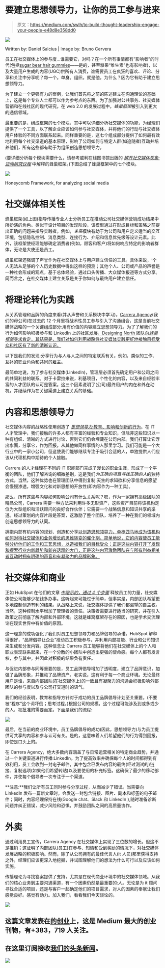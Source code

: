 # 要建立思想领导力，让你的员工参与进来

> 原文：<https://medium.com/swlh/to-build-thought-leadership-engage-your-people-e48d8e358dd0>

![](img/27003519d538d50e90c107c26aa7d6d7.png)

Written by: Daniel Salcius | Image by: Bruno Cervera

员工在社交媒体上的参与度…谁需要它，对吗？在一个所有事情都有“影响者”的时代(包括[sugar bear hair gummies](https://www.instagram.com/sugarbearhair/)——是的，甚至糖果“维生素”也有影响者)，以及大量用户生成的内容(UGC)供所有人消费，谁需要员工在疯狂的喜欢、评论、分享和关注中分享呢？每一个。单身。组织。就是他。为什么？因为它有助于建立思想领导力。

为了建立一个更强有力的案例，让我们首先将之前的陈述建立在沟通理论的基础上，这是每个专业人士都可以作为参考点的东西。为了加强对公共事务、社交媒体营销和在线社区的现代研究，在 web 2.0 的发展过程中，*蜂巢框架*被引入到更大的通信领域。

最重要的是，组成框架的七个模块，其中可以详细分析社交媒体的功能，为经理们提供了一个工具，以了解企业应该如何参与社交媒体，并将他们的行动与社交媒体用户体验的不同方面联系起来。同样重要的是，这七个组成部分提供了如何最有效地利用每个社交渠道的基本原理，影响了公司如何与特定人群(如追随者)互动并培养他们，所有这些都有助于为组织创造思想领导力。

(要详细分析每个模块需要什么，请参考威利在线图书馆出版的 [*解开社交媒体现象:迈向研究议程*](https://onlinelibrary.wiley.com/doi/abs/10.1002/pa.1412) 中解释的蜂巢框架。)下图总结了蜂巢框架中的七个模块。

![](img/dd3042bd16dfdefc44ac72dd57d45b1d.png)

Honeycomb Framework, for analyzing social media

# 社交媒体相关性

蜂巢框架(如上图)指导传播专业人士分析员工在推动公司社交媒体营销成功结果中所扮演的角色。类似于设计项目的发现阶段，该模型通过在形成目标和策略之前提出正确的问题来指导实践者。例如，*关系*模块有助于为公司和用户定义适当的交互环境，包括隐私控制、消息类型、连接行为、介绍和信息优先级等设计元素。此外，该框架使经理能够确定消费者(例如，顾客和客户)将如何响应特定的影响者群体，无论是大使还是员工。

蜂巢框架还强调了声誉作为在社交媒体上与用户建立信任的工具。具体来说，‘个人无法从足够的个人历史数据中得出这样的预测；其他个人、公司或产品的声誉是一种社会形成的观点，基于总体经验，通过口头传播、大众媒体报道等方式分享。简而言之，在社交媒体上建立关系是关于你如何与最终用户建立信任。

# 将理论转化为实践

从关系管理和品牌的角度来看(并从声誉和关系模块中学习)，[Carrera Agency](https://www.thecarreraagency.com/)(我们的母公司)在过去的 12 个月里将战术性员工参与引入了沟通组合，这是当前社交媒体战略的一个关键组成部分:用有价值的内容建立思想领导力。为了了解我们的行为如何影响积极参与和 LinkedIn 上的[社区发展，Designing North 团队向*蜂巢框架*寻求肯定。其结果是，我们对如何利用战略性社交媒体实践更好地接触目标受众和社区有了新的清晰认识。](https://www.quicksprout.com/2016/01/06/5-strategies-for-building-a-bigger-network-on-linkedin/)

以下是我们的发现:分享行为与人与人之间的特定联系有关，例如，类似的工作、互补的职业角色和共同的雇主。

最简单地说，为了参与社交媒体(LinkedIn)，管理层必须首先确定用户和公司之间的共同利益的联系。对于卡雷拉来说，利基项目，个性化的内容，以及来自经验丰富的人才团队的认可是答案。这三个因素说明了(公司)最终用户的内在和外在动机，并继续作为在关键渠道上建立关系的基础。

# 内容和思想领导力

社交媒体内容的战略性使用创造了 [*思想领导力*:教育、影响和创新的行为](https://www.linkedin.com/pulse/establishing-thought-leadership-through-social-media-bhattacharjee/)。在 IT 人才管理中，我们接触的许多人都有丰富的经验和专业知识，但除非这些知识以一种有组织、清晰的方式进行讨论，否则它们仍会埋藏在公司内部。我们打算让它浮出水面，分享它，作为回报，从其他做同样事情的人那里学习。我们可能是一个大行业中的一家小公司，但这使我们能够继续专注于吸引合适的人，单独提供人们应该从代理机构中期待的个人接触。

Carrera 的人才经理在不同的 IT 职能部门完成了漫长的职业生涯，形成了一个平衡的团队，他们了解咨询的细微差别，这是我们*为正确的项目寻找正确的人*的独特方式。当然，这种优势也在管理团队中得到复制:天生的求知欲和分享信息的愿望会慢慢渗透，增强文化和对新思想的开放性(即内容作为一种工具)。

那么，所有这些与内容如何影响公司有什么关系呢？嗯，作为一家拥有高级团队的精品公司，Carrera 需要一种方法来利用许多无形资产，这些资产目前将该机构定位为大型组织和活跃顾问的良好合作伙伴；它需要一个战略信息和知识共享的渠道。经过策划的内容片段是答案，这激励了整个团队，培养了一种在我们的领域内创造思想领导力的认同。

拥抱内部有机内容的规划、创造和分享[以创造思想领导力，单枪匹马地成为该机构如何对待社交媒体和业务增长的思维转变的催化剂。简单地说，它的内容使员工能够分析他们的工作和工艺思想，以造福我们的目标受众；正是这些内容打开了发现和探索行业内新趋势和新兴话题的大门，正是这些内容激励团队在与所有利益相关者互动时拥有明确的声音和有凝聚力的品牌形象。](https://www.adweek.com/digital/jill-sherman-digitaslbi-guest-post-organic-content/)

# 社交媒体和商业

正如 HubSpot 在他们的文章 [*中暗示的，通过 4 个步骤*](https://blog.hubspot.com/customers/brand-advocacy-power-employees-4-steps?__hstc=144543722.9be539a03d74dbc0859e1fed2e20bd68.1540353182348.1540353182348.1540353182348.1&__hssc=144543722.1.1540353182348&__hsfp=2830425072) 释放员工的力量，社交媒体使公司能够少花钱多办事。这听起来可能过于简单，但事实是，内部团队希望更多地控制创造有利的结果。从战略上来说，社交媒体提供了我们都渴望的自主权。当然，这种控制水平增加了管理者的责任。决策者需要进行适当的研究，并在引入政策之前彻底了解内部和外部环境。这就是蜂窝框架存在的原因，也是学术交流理论在现实世界中有价值的原因。

这一理念的成功强化了我们对员工思想领导力和品牌倡导的承诺。HubSpot 解释得很好，“品牌倡导让企业”推动员工积极参与，并利用内部技能、行业和公司知识来生成和分发内容。这种信念让 Carrera 员工能够将他们在社交媒体上的个人和职业表现联系起来，在一个分散的小团队中创造出更强的使命感。每个人都有发言权，参与其中，并因此对积极的结果负有责任。

与促进内部参与同等重要的是，员工品牌倡导增加了透明度，建立了品牌意识，加强了品牌形象，并推动了品牌资产。老实说，这有利于每一个商业环境。无论最终用户是谁，来自内部团队(在社交媒体上)的一致且有凝聚力的沟通会积极影响外部团队的参与度以及与公司打交道时的语气。

我们的经验表明，教育和指导方针对于成功的员工品牌倡导计划至关重要。(不要被“程序”这个词吓倒；思考过程。)根据公司的规模，这个过程可能涉及到或多或少的人，视批准的需要而定。下面是我们的流程:

![](img/f535b59ecb27d8d43e835b51f935c1f3.png)

最后，在当前的商业环境中，员工品牌倡导的成功(因此，思想领导力)与为员工提供可共享的内容和参与认可有关。是的，这意味着人们希望他们的行为得到回报，即使是口头上的。

在 Carrera Agency，绝大多数内容涵盖了与日常运营相关的特定商业趋势，并通过一个关键渠道进行传播:LinkedIn。为了提高效率并确保每个人的时间都得到有效利用，员工会收到一封电子邮件，其中包含已发布内容的最终(经过测试的)链接、复制选项(如果他们希望转贴)以及要使用的补充标签。这确保了最少的移动部件，并使每个倡导者一次专注于一个渠道。

**注意:**我们让所有员工同时参与分享过程，从而减少了错误。当需要向 LinkedIn 发布一篇新文章时，会发送一封包含链接、图片、副本和标签的电子邮件；同时，内容经理保持在线(Google chat、Slack 和 LinkedIn ),随时准备诊断问题并纠正错误，减少风险和恐惧，并鼓励团队之间的高质量协作。

# 外卖

通过利用员工宣传，Carrera Agency 在社交媒体上实现了三位数的增长。但这不是推销；这证明了内部团队(员工)在参与、知情和受到奖励的情况下，对社交媒体发展战略的积极影响。然而，除了从公司拥有的最佳代言人(it 人员)那里获得支持之外，经理们应该更深入地挖掘，并试图理解他们的想法为什么可行以及应该如何实施。

传播理论为寻找答案提供了支持，尤其是在现代商业环境中的社交媒体领域。从我们的核心业务到主要沟通渠道，有一个因素仍然是最重要的:人。无论是为 it 顾问寻找合适的项目，还是与客户一起确定他们的项目需求，对人的因素的奉献让我们感觉良好。感觉有动力。加入我们，看看我们今天谈论的。

[![](img/308a8d84fb9b2fab43d66c117fcc4bb4.png)](https://medium.com/swlh)

## 这篇文章发表在[的创业](https://medium.com/swlh)上，这是 Medium 最大的创业刊物，有+383，719 人关注。

## 在这里订阅接收[我们的头条新闻](http://growthsupply.com/the-startup-newsletter/)。

[![](img/b0164736ea17a63403e660de5dedf91a.png)](https://medium.com/swlh)